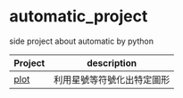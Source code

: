 # automatic_project
side project about automatic by python

| Project| description|
| -------| ----------|
| [plot](https://github.com/kevinlin19/automatic_project/tree/master/plot_picture)   | 利用星號等符號化出特定圖形|
